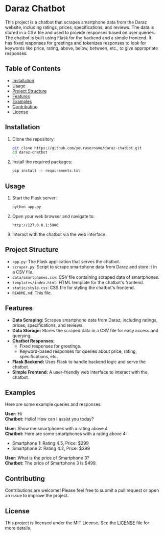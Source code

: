 # Daraz Chatbot

This project is a chatbot that scrapes smartphone data from the Daraz website, including ratings, prices, specifications, and reviews. The data is stored in a CSV file and used to provide responses based on user queries. The chatbot is built using Flask for the backend and a simple frontend. It has fixed responses for greetings and tokenizes responses to look for keywords like price, rating, above, below, between, etc., to give appropriate responses.

## Table of Contents
- [Installation](#installation)
- [Usage](#usage)
- [Project Structure](#project-structure)
- [Features](#features)
- [Examples](#examples)
- [Contributing](#contributing)
- [License](#license)

## Installation

1. Clone the repository:
    ```bash
    git clone https://github.com/yourusername/daraz-chatbot.git
    cd daraz-chatbot
    ```

2. Install the required packages:
    ```bash
    pip install -r requirements.txt
    ```

## Usage

1. Start the Flask server:
    ```bash
    python app.py
    ```

2. Open your web browser and navigate to:
    ```
    http://127.0.0.1:5000
    ```

3. Interact with the chatbot via the web interface.

## Project Structure

- `app.py`: The Flask application that serves the chatbot.
- `scraper.py`: Script to scrape smartphone data from Daraz and store it in a CSV file.
- `data/smartphones.csv`: CSV file containing scraped data of smartphones.
- `templates/index.html`: HTML template for the chatbot's frontend.
- `static/style.css`: CSS file for styling the chatbot's frontend.
- `README.md`: This file.

## Features

- **Data Scraping:** Scrapes smartphone data from Daraz, including ratings, prices, specifications, and reviews.
- **Data Storage:** Stores the scraped data in a CSV file for easy access and querying.
- **Chatbot Responses:**
  - Fixed responses for greetings.
  - Keyword-based responses for queries about price, rating, specifications, etc.
- **Flask Backend:** Uses Flask to handle backend logic and serve the chatbot.
- **Simple Frontend:** A user-friendly web interface to interact with the chatbot.

## Examples

Here are some example queries and responses:

**User:** Hi<br>
**Chatbot:** Hello! How can I assist you today?

**User:** Show me smartphones with a rating above 4<br>
**Chatbot:** Here are some smartphones with a rating above 4:
- Smartphone 1: Rating 4.5, Price: $299
- Smartphone 2: Rating 4.2, Price: $399

**User:** What is the price of Smartphone 3?<br>
**Chatbot:** The price of Smartphone 3 is $499.

## Contributing

Contributions are welcome! Please feel free to submit a pull request or open an issue to improve the project.

## License

This project is licensed under the MIT License. See the [LICENSE](LICENSE) file for more details.

